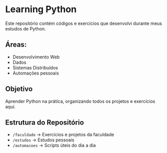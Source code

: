 # Learning Python
Este repositório contém códigos e exercícios que desenvolvi durante meus estudos de Python.

## Áreas:
- Desenvolvimento Web
- Dados
- Sistemas Distribuídos
- Automações pessoais

## Objetivo
Aprender Python na prática, organizando todos os projetos e exercícios aqui.

## Estrutura do Repositório
- `/faculdade` → Exercícios e projetos da faculdade
- `/estudos` → Estudos pessoais
- `/automacoes` → Scripts úteis do dia a dia
